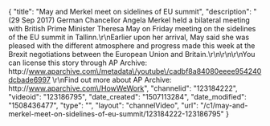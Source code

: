 {
    "title": "May and Merkel meet on sidelines of EU summit",
    "description": "(29 Sep 2017) German Chancellor Angela Merkel held a bilateral meeting with British Prime Minister Theresa May on Friday meeting on the sidelines of the EU summit in Tallinn.\r\nEarlier upon her arrival, May said she was pleased with the different atmosphere and progress made this week at the Brexit negotiations between the European Union and Britain.\r\n\r\n\r\nYou can license this story through AP Archive: http:\/\/www.aparchive.com\/metadata\/youtube\/cadbf8a84080eeee954240dcbade6997 \r\nFind out more about AP Archive: http:\/\/www.aparchive.com\/HowWeWork",
    "channelid": "123184222",
    "videoid": "123186795",
    "date_created": "1507113284",
    "date_modified": "1508436477",
    "type": "",
    "layout": "channelVideo",
    "url": "\/c1\/may-and-merkel-meet-on-sidelines-of-eu-summit\/123184222-123186795"
}